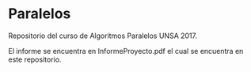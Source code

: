 # Paralelos

Repositorio del curso de Algoritmos Paralelos UNSA 2017.

El informe se encuentra en InformeProyecto.pdf el cual se encuentra en este repositorio.

